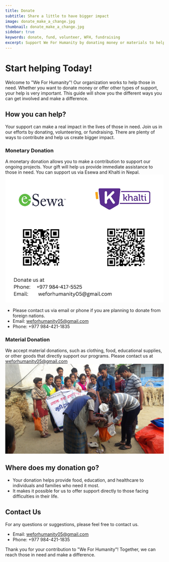 ```yaml
---
title: Donate
subtitle: Share a little to have bigger impact
image: donate_make_a_change.jpg
thumbnail: donate_make_a_change.jpg
sidebar: true
keywords: donate, fund, volunteer, WFH, fundraising
excerpt: Support We For Humanity by donating money or materials to help provide food, education, and healthcare to those in need. Every contribution counts!
---
```


# Start helping Today!

Welcome to "We For Humanity"! Our organization works to help those in need. Whether you want to donate money or offer other types of support, your help is very important. This guide will show you the different ways you can get involved and make a difference.

## How you can help?
Your support can make a real impact in the lives of those in need. Join us in our efforts by donating, volunteering, or fundraising. There are plenty of ways to contribute and help us create bigger impact. 
### Monetary Donation
A monetary donation allows you to make a contribution to support our ongoing projects. Your gift will help us provide immediate assistance to those in need. You can support us via Esewa and Khalti in Nepal.![Support financially using Esewa, Khalti and Bank Account](./donation_esewa_khalti_info.png)
  - Please contact us via email or phone if you are planning to donate from foreign nations.
  - Email: [weforhumanity05@gmail.com](mailto:weforhumanity05@gmail.com)
  - Phone: +977 984-421-1835
### Material Donation
We accept material donations, such as clothing, food, educational supplies, or other goods that directly support our programs. Please contact us at [weforhumanity05@gmail.com](mailto:weforhumanity05@gmail.com) ![Donate materials](./material_donation.jpg)

## Where does my donation go?
- Your donation helps provide food, education, and healthcare to individuals and families who need it most.
- It makes it possible for us to offer support directly to those facing difficulties in their life. 

## Contact Us
For any questions or suggestions, please feel free to contact us.
  - Email: [weforhumanity05@gmail.com](mailto:weforhumanity05@gmail.com)
  - Phone: +977 984-421-1835

Thank you for your contribution to "We For Humanity"! Together, we can reach those in need and make a difference.

